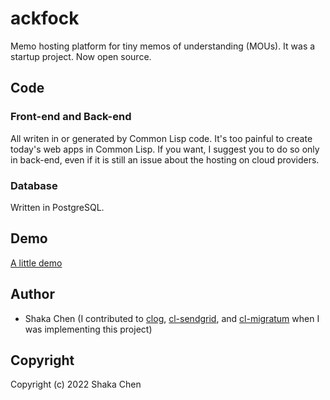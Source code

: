 # ackfock

Memo hosting platform for tiny memos of understanding (MOUs).
It was a startup project. Now open source.


## Code
### Front-end and Back-end
All writen in or generated by Common Lisp code.
It's too painful to create today's web apps in Common Lisp. If you want, I suggest you to do so only in back-end, even if it is still an issue about the hosting on cloud providers.

### Database
Written in PostgreSQL.

## Demo
[A little demo](https://www.youtube.com/watch?v=Om2LGQHShcI)

## Author

* Shaka Chen (I contributed to [clog](https://github.com/rabbibotton/clog), [cl-sendgrid](https://github.com/vindarel/cl-sendgrid), and [cl-migratum](https://github.com/dnaeon/cl-migratum) when I was implementing this project)

## Copyright

Copyright (c) 2022 Shaka Chen

